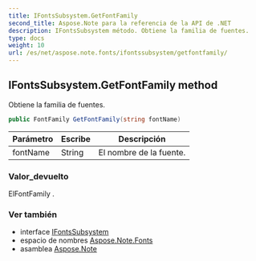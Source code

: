 ```yaml
---
title: IFontsSubsystem.GetFontFamily
second_title: Aspose.Note para la referencia de la API de .NET
description: IFontsSubsystem método. Obtiene la familia de fuentes.
type: docs
weight: 10
url: /es/net/aspose.note.fonts/ifontssubsystem/getfontfamily/
---
```

## IFontsSubsystem.GetFontFamily method

Obtiene la familia de fuentes.

```csharp
public FontFamily GetFontFamily(string fontName)
```

| Parámetro | Escribe | Descripción |
| --- | --- | --- |
| fontName | String | El nombre de la fuente. |

### Valor_devuelto

ElFontFamily .

### Ver también

* interface [IFontsSubsystem](../)
* espacio de nombres [Aspose.Note.Fonts](../../ifontssubsystem/)
* asamblea [Aspose.Note](../../../)


